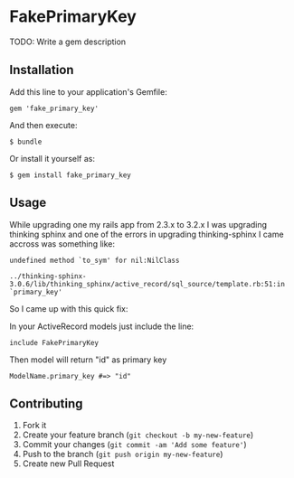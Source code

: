 # FakePrimaryKey

TODO: Write a gem description

## Installation

Add this line to your application's Gemfile:

    gem 'fake_primary_key'

And then execute:

    $ bundle

Or install it yourself as:

    $ gem install fake_primary_key

## Usage

While upgrading one my rails app from 2.3.x to 3.2.x I was upgrading thinking sphinx and one of the errors in upgrading thinking-sphinx I came accross was something like:

    undefined method `to_sym' for nil:NilClass

    ../thinking-sphinx-3.0.6/lib/thinking_sphinx/active_record/sql_source/template.rb:51:in `primary_key'


So I came up with this quick fix:


In your ActiveRecord models just include the line:

    include FakePrimaryKey


Then model will return "id" as primary key

    ModelName.primary_key #=> "id"


## Contributing

1. Fork it
2. Create your feature branch (`git checkout -b my-new-feature`)
3. Commit your changes (`git commit -am 'Add some feature'`)
4. Push to the branch (`git push origin my-new-feature`)
5. Create new Pull Request
